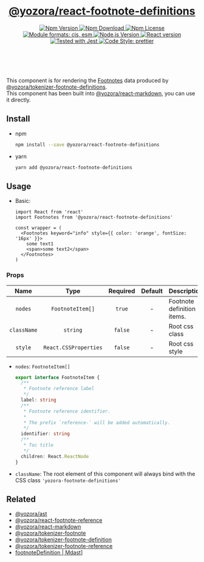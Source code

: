 <header>
  <h1 align="center">
    <a href="https://github.com/guanghechen/yozora-react/tree/main/packages/footnote-definitions#readme">@yozora/react-footnote-definitions</a>
  </h1>
  <div align="center">
    <a href="https://www.npmjs.com/package/@yozora/react-footnote-definitions">
      <img
        alt="Npm Version"
        src="https://img.shields.io/npm/v/@yozora/react-footnote-definitions.svg"
      />
    </a>
    <a href="https://www.npmjs.com/package/@yozora/react-footnote-definitions">
      <img
        alt="Npm Download"
        src="https://img.shields.io/npm/dm/@yozora/react-footnote-definitions.svg"
      />
    </a>
    <a href="https://www.npmjs.com/package/@yozora/react-footnote-definitions">
      <img
        alt="Npm License"
        src="https://img.shields.io/npm/l/@yozora/react-footnote-definitions.svg"
      />
    </a>
    <a href="#install">
      <img
        alt="Module formats: cjs, esm"
        src="https://img.shields.io/badge/module_formats-cjs%2C%20esm-green.svg"
      />
    </a>
    <a href="https://github.com/nodejs/node">
      <img
        alt="Node.js Version"
        src="https://img.shields.io/node/v/@yozora/react-footnote-definitions"
      />
    </a>
    <a href="https://github.com/facebook/react">
      <img
        alt="React version"
        src="https://img.shields.io/npm/dependency-version/@yozora/react-footnote-definitions/peer/react"
      />
    </a>
    <a href="https://github.com/facebook/jest">
      <img
        alt="Tested with Jest"
        src="https://img.shields.io/badge/tested_with-jest-9c465e.svg"
      />
    </a>
    <a href="https://github.com/prettier/prettier">
      <img
        alt="Code Style: prettier"
        src="https://img.shields.io/badge/code_style-prettier-ff69b4.svg?style=flat-square"
      />
    </a>
  </div>
</header>
<br/>

This component is for rendering the [Footnotes][@yozora/ast] data produced by
[@yozora/tokenizer-footnote-definitions][].\
This component has been built into [@yozora/react-markdown][], you can use it directly.


## Install

* npm

  ```bash
  npm install --save @yozora/react-footnote-definitions
  ```

* yarn

  ```bash
  yarn add @yozora/react-footnote-definitions
  ```


## Usage

* Basic:

  ```tsx
  import React from 'react'
  import Footnotes from '@yozora/react-footnote-definitions'

  const wrapper = (
    <Footnotes keyword="info" style={{ color: 'orange', fontSize: '16px' }}>
      some text1
      <span>some text2</span>
    </Footnotes>
  )
  ```

### Props

Name        | Type                  | Required  | Default | Description
:----------:|:---------------------:|:---------:|:-------:|:-------------
`nodes`     | `FootnoteItem[]`      | `true`    | -       | Footnote definition items.
`className` | `string`              | `false`   | -       | Root css class
`style`     | `React.CSSProperties` | `false`   | -       | Root css style

* `nodes`:  `FootnoteItem[]`

  ```typescript
  export interface FootnoteItem {
    /**
     * Footnote reference label
     */
    label: string
    /**
     * Footnote reference identifier. 
     *
     * The prefix `reference-` will be added automatically.
     */
    identifier: string
    /**
     * Toc title
     */
    children: React.ReactNode
  }
  ```

* `className`: The root element of this component will always bind with the
  CSS class `'yozora-footnote-definitions'`


## Related

* [@yozora/ast][]
* [@yozora/react-footnote-reference][]
* [@yozora/react-markdown][]
* [@yozora/tokenizer-footnote][]
* [@yozora/tokenizer-footnote-definition][]
* [@yozora/tokenizer-footnote-reference][]
* [footnoteDefinition | Mdast][mdast]]


[@yozora/ast]: https://www.npmjs.com/package/@yozora/ast#footnote-definitions
[@yozora/react-footnote-reference]: https://www.npmjs.com/package/@yozora/react-footnote-reference
[@yozora/react-markdown]: https://www.npmjs.com/package/@yozora/react-markdown
[@yozora/tokenizer-footnote-definitions]: https://www.npmjs.com/package/@yozora/tokenizer-footnote-definitions
[@yozora/tokenizer-footnote-definition]: https://www.npmjs.com/package/@yozora/tokenizer-footnote-definition
[@yozora/tokenizer-footnote]: https://www.npmjs.com/package/@yozora/tokenizer-footnote
[@yozora/tokenizer-footnote-reference]: https://www.npmjs.com/package/@yozora/tokenizer-footnote-reference
[mdast]: https://github.com/syntax-tree/mdast#footnotedefinition